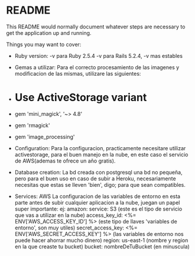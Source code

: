 # README

This README would normally document whatever steps are necessary to get the
application up and running.

Things you may want to cover:

* Ruby version: 
  -v para Ruby 2.5.4
  -v para Rails 5.2.4, -v mas estables

* Gemas a utilizar:
  Para el correcto procesamiento de las imagenes y modificacion de las mismas, utilizare las siguientes:

* # Use ActiveStorage variant
* gem 'mini_magick', '~> 4.8'
* gem 'rmagick'
* gem 'image_processing'

* Configuration:
  Para la configuracion, practicamente necesitare utilizar activestorage, para el buen manejo en la nube, en este
  caso el servicio de AWS(ademas te ofrece un año gratis).

* Database creation:
 La bd creada con postgresql una bd no pequeña, pero para el buen uso en caso de subir a Heroku, necesariamente necesitas que estas
 se lleven 'bien', digo; para que sean compatibles.



* Services: AWS
 La configuracion de las variables de entorno en esta parte antes de subir cualquier aplicacion a la nube, juegan un papel super
 importante:
  ej: 
  amazon:
  service: S3                                            (este es el tipo de servicio que vas a utilizar en la nube)
  access_key_id: <%= ENV['AWS_ACCESS_KEY_ID'] %>         (este tipo de llaves 'variables de entorno', son muy utiles)
  secret_access_key: <%= ENV['AWS_SECRET_ACCESS_KEY'] %> (las variables de entorno nos puede hacer ahorrar mucho dinero)
  region: us-east-1                                      (nombre y region en la que creaste tu bucket)
  bucket: nombreDeTuBucket                               (en minuscula)



